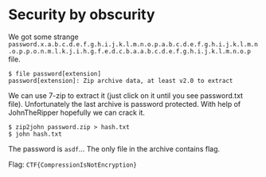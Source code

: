 # Security by obscurity

We got some strange `password.x.a.b.c.d.e.f.g.h.i.j.k.l.m.n.o.p.a.b.c.d.e.f.g.h.i.j.k.l.m.n.o.p.p.o.n.m.l.k.j.i.h.g.f.e.d.c.b.a.a.b.c.d.e.f.g.h.i.j.k.l.m.n.o.p` file.
```
$ file password[extension]
password[extension]: Zip archive data, at least v2.0 to extract
```
We can use 7-zip to extract it (just click on it until you see password.txt file). Unfortunately the last archive is password protected.
With help of JohnTheRipper hopefully we can crack it.
```
$ zip2john password.zip > hash.txt
$ john hash.txt
```
The password is `asdf`...
The only file in the archive contains flag.

Flag: `CTF{CompressionIsNotEncryption}`